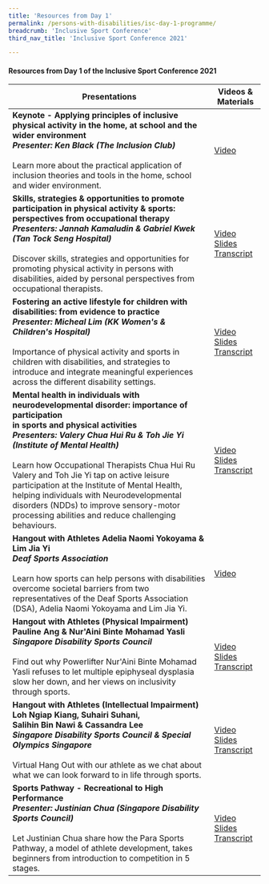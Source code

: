 ```yaml
---
title: 'Resources from Day 1'
permalink: /persons-with-disabilities/isc-day-1-programme/
breadcrumb: 'Inclusive Sport Conference'
third_nav_title: 'Inclusive Sport Conference 2021'

---
```



#### Resources from Day 1 of the Inclusive Sport Conference 2021


| Presentations | Videos & Materials |
| ---- | ---- |          
**Keynote - Applying principles of inclusive physical activity in the home, at school and the wider environment<br>*Presenter: Ken Black (The Inclusion Club)***<br><br>Learn more about the practical application of inclusion theories and tools in the home, school and wider environment. | [Video](https://www.youtube.com/watch?v=bOKXQj6MfC4&list=PLq_iyD5SmqtbG9RGam919OstsmGcF6iB2&index=2)
**Skills, strategies & opportunities to promote participation in physical activity & sports:<br>perspectives from occupational therapy<br>*Presenters: Jannah Kamaludin & Gabriel Kwek (Tan Tock Seng Hospital)***<br><br>Discover skills, strategies and opportunities for promoting physical activity in persons with disabilities, aided by personal perspectives from occupational therapists. | [Video](https://www.youtube.com/watch?v=_mljiapm6X0&list=PLq_iyD5SmqtbG9RGam919OstsmGcF6iB2&index=4)<br><a href="/files/slides_1.pdf">Slides</a><br><a href="/files/transcript_1.pdf">Transcript</a>
**Fostering an active lifestyle for children with disabilities: from evidence to practice<br>*Presenter: Micheal Lim (KK Women's & Children's Hospital)***<br><br>Importance of physical activity and sports in children with disabilities, and strategies to introduce and integrate meaningful experiences across the different disability settings. | [Video](https://www.youtube.com/watch?v=iObjcmBysys&list=PLq_iyD5SmqtbG9RGam919OstsmGcF6iB2&index=5)<br><a href="/files/slides_2.pdf">Slides</a><br><a href="/files/transcript_2.pdf">Transcript</a> 
**Mental health in individuals with neurodevelopmental disorder: importance of participation<br>in sports and physical activities<br>*Presenters: Valery Chua Hui Ru & Toh Jie Yi (Institute of Mental Health)***<br><br>Learn how Occupational Therapists Chua Hui Ru Valery and Toh Jie Yi tap on active leisure participation at the Institute of Mental Health, helping individuals with Neurodevelopmental disorders (NDDs) to improve sensory-motor processing abilities and reduce challenging behaviours. | [Video](https://www.youtube.com/watch?v=br6NQPuRlzo&list=PLq_iyD5SmqtbG9RGam919OstsmGcF6iB2&index=4)<br><a href="/files/slides_3.pdf">Slides</a><br><a href="/files/transcript_3.pdf">Transcript</a>
**Hangout with Athletes Adelia Naomi Yokoyama & Lim Jia Yi<br>*Deaf Sports Association***<br><br>Learn how sports can help persons with disabilities overcome societal barriers from two representatives of the Deaf Sports Association (DSA), Adelia Naomi Yokoyama and Lim Jia Yi. | [Video](https://www.youtube.com/watch?v=Isk-DDaDRKM&list=PLq_iyD5SmqtbG9RGam919OstsmGcF6iB2&index=5) 
**Hangout with Athletes (Physical Impairment) Pauline Ang & Nur'Aini Binte Mohamad Yasli<br>*Singapore Disability Sports Council***<br><br>Find out why Powerlifter Nur'Aini Binte Mohamad Yasli refuses to let multiple epiphyseal dysplasia slow her down, and her views on inclusivity through sports. | [Video](https://www.youtube.com/watch?v=_MlcOtIEy7M&list=PLq_iyD5SmqtbG9RGam919OstsmGcF6iB2&index=5)<br><a href="/files/slides_4.pdf">Slides</a><br><a href="/files/transcript_4.pdf">Transcript</a>
**Hangout with Athletes (Intellectual Impairment) Loh Ngiap Kiang, Suhairi Suhani,<br>Salihin Bin Nawi & Cassandra Lee<br>*Singapore Disability Sports Council & Special Olympics Singapore***<br><br>Virtual Hang Out with our athlete as we chat about what we can look forward to in life through sports. | [Video](https://www.youtube.com/watch?v=TPia1DnAavw&list=PLq_iyD5SmqtbG9RGam919OstsmGcF6iB2&index=6)<br><a href="/files/slides_5.pdf">Slides</a><br><a href="/files/transcript_5.pdf">Transcript</a>
**Sports Pathway - Recreational to High Performance<br>*Presenter: Justinian Chua (Singapore Disability Sports Council)***<br><br>Let Justinian Chua share how the Para Sports Pathway, a model of athlete development, takes beginners from introduction to competition in 5 stages. | [Video](https://www.youtube.com/watch?v=qGtsec3MQ60&list=PLq_iyD5SmqtbG9RGam919OstsmGcF6iB2&index=7)<br><a href="/files/slides_6.pdf">Slides</a><br><a href="/files/transcript_6.pdf">Transcript</a>

